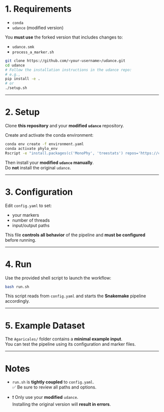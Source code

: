 # 1. Requirements

- `conda`  
- `udance` (modified version)

You **must use** the forked version that includes changes to:
- `udance.smk`
- `process_a_marker.sh`

```bash
git clone https://github.com/<your-username>/udance.git
cd udance
# Follow the installation instructions in the udance repo:
# e.g., 
pip install -e .
# or
./setup.sh
```

---

# 2. Setup

Clone **this repository** and your **modified `udance`** repository.

Create and activate the conda environment:

```bash
conda env create -f environment.yaml
conda activate phylo_env
Rscript -e "install.packages(c('MonoPhy', 'treestats') repos='https://cloud.r-project.org')"
```

Then install your **modified `udance` manually**.  
Do **not** install the original `udance`.

---

# 3. Configuration

Edit `config.yaml` to set:
- your markers
- number of threads
- input/output paths

This file **controls all behavior** of the pipeline and **must be configured** before running.

---

# 4. Run

Use the provided shell script to launch the workflow:

```bash
bash run.sh
```

This script reads from `config.yaml` and starts the **Snakemake** pipeline accordingly.

---

# 5. Example Dataset

The `Agaricales/` folder contains a **minimal example input**.  
You can test the pipeline using its configuration and marker files.

---

# Notes

- `run.sh` is **tightly coupled** to `config.yaml`.  
  ✅ Be sure to review all paths and options.

- ❗ Only use your **modified** `udance`.  
  Installing the original version will **result in errors**.
